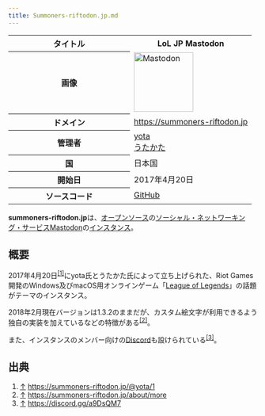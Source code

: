 ```yaml
---
title: Summoners-riftodon.jp.md
---
```

<div>

<table>
<colgroup>
<col style="width: 50%" />
<col style="width: 50%" />
</colgroup>
<tbody>
<tr class="header">
<th>タイトル</th>
<th>LoL JP Mastodon</th>
</tr>

<tr class="odd">
<th>画像</th>
<td><a href="/%E3%83%95%E3%82%A1%E3%82%A4%E3%83%AB:Mastodon_logo.png" title="Mastodon"><img src="/images/thumb/0/00/Mastodon_logo.png/120px-Mastodon_logo.png" srcset="/images/thumb/0/00/Mastodon_logo.png/180px-Mastodon_logo.png 1.5x, /images/0/00/Mastodon_logo.png 2x" width="120" height="120" alt="Mastodon" /></a></td>
</tr>
<tr class="even">
<th scope="row">ドメイン</th>
<td><a href="https://summoners-riftodon.jp" rel="nofollow">https://summoners-riftodon.jp</a></td>
</tr>
<tr class="odd">
<th scope="row">管理者</th>
<td><a href="https://summoners-riftodon.jp/@yota" rel="nofollow">yota</a><br />
<a href="https://summoners-riftodon.jp/@utakata" rel="nofollow">うたかた</a></td>
</tr>
<tr class="even">
<th scope="row">国</th>
<td>日本国</td>
</tr>
<tr class="odd">
<th scope="row">開始日</th>
<td>2017年4月20日</td>
</tr>
<tr class="even">
<th scope="row">ソースコード</th>
<td><a href="https://github.com/summoners-riftodon/mastodon" rel="nofollow">GitHub</a></td>
</tr>
</tbody>
</table>

**summoners-riftodon.jp**は、[オープンソース](/%E3%82%AA%E3%83%BC%E3%83%97%E3%83%B3%E3%82%BD%E3%83%BC%E3%82%B9 "オープンソース")の[ソーシャル・ネットワーキング・サービス](/%E3%82%BD%E3%83%BC%E3%82%B7%E3%83%A3%E3%83%AB%E3%83%BB%E3%83%8D%E3%83%83%E3%83%88%E3%83%AF%E3%83%BC%E3%82%AD%E3%83%B3%E3%82%B0%E3%83%BB%E3%82%B5%E3%83%BC%E3%83%93%E3%82%B9 "ソーシャル・ネットワーキング・サービス")[Mastodon](/Mastodon "Mastodon")の[インスタンス](/%E3%82%A4%E3%83%B3%E3%82%B9%E3%82%BF%E3%83%B3%E3%82%B9 "インスタンス")。

## 概要

2017年4月20日<sup>[\[1\]](#cite_note-1)</sup>にyota氏とうたかた氏によって立ち上げられた、Riot Games開発のWindows及びmacOS用オンラインゲーム「[League of Legends](https://ja.wikipedia.org/wiki/League_of_Legends "w:League of Legends")」の話題がテーマのインスタンス。

2018年2月現在バージョンは1.3.2のままだが、カスタム絵文字が利用できるよう独自の実装を加えているなどの特徴がある<sup>[\[2\]](#cite_note-2)</sup>。

また、インスタンスのメンバー向けの[Discord](/Discord "Discord")も設けられている<sup>[\[3\]](#cite_note-3)</sup>。

## 出典

<div>

1.  [↑](#cite_ref-1) <a href="https://summoners-riftodon.jp/@yota/1" rel="nofollow">https://summoners-riftodon.jp/@yota/1</a>
2.  [↑](#cite_ref-2) <a href="https://summoners-riftodon.jp/about/more" rel="nofollow">https://summoners-riftodon.jp/about/more</a>
3.  [↑](#cite_ref-3) <a href="https://discord.gg/a9DsQM7" rel="nofollow">https://discord.gg/a9DsQM7</a>

</div>

</div>
